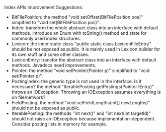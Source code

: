 Index APIs Improvement Suggestions:

* BitFilePosition: the method "void setOffset(BitFilePosition pos)" simpified to "void set(BitFilePosition pos)".
* Index: transform the whole abstract class into an interface with default methods.
         introduce an Enum with toString() method and state for commonly used index structures.
* Lexicon: the inner static class "public static class LexiconFileEntry<KEY2>" should be not exposed as public. It is mainly used in Lexicon builder for its own stuff and some other classes.
* LexiconEntry: transfor the abstract class into an interface with default methods.
                Javadocs need improvements.
* Pointer: the method "void setPointer(Pointer p)" simplified to "void set(Pointer p)".
* PostingIndex: the generic type is not used in the interface. Is it necessary?
                the method "IterablePosting getPostings(Pointer lEntry)" throws an IOException. Throwing an IOException assumes everything is on file/network?
* FieldPosting: the method "void setFieldLengths(int[] newLengths)" should not be exposed as public.
* IterablePosting: the methods "int next()" and "int next(int targetId)" should not raise an IOException because implementation-dependent. Consider posting lists in memory for example.

